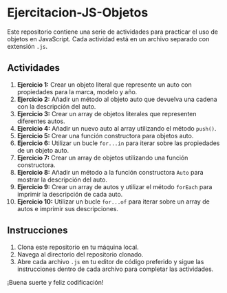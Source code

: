 # Ejercitacion-JS-Objetos

Este repositorio contiene una serie de actividades para practicar el uso de objetos en JavaScript. Cada actividad está en un archivo separado con extensión `.js`.

## Actividades

1. **Ejercicio 1:** Crear un objeto literal que represente un auto con propiedades para la marca, modelo y año.
2. **Ejercicio 2:** Añadir un método al objeto auto que devuelva una cadena con la descripción del auto.
3. **Ejercicio 3:** Crear un array de objetos literales que representen diferentes autos.
4. **Ejercicio 4:** Añadir un nuevo auto al array utilizando el método `push()`.
5. **Ejercicio 5:** Crear una función constructora para objetos auto.
6. **Ejercicio 6:** Utilizar un bucle `for...in` para iterar sobre las propiedades de un objeto auto.
7. **Ejercicio 7:** Crear un array de objetos utilizando una función constructora.
8. **Ejercicio 8:** Añadir un método a la función constructora `Auto` para mostrar la descripción del auto.
9. **Ejercicio 9:** Crear un array de autos y utilizar el método `forEach` para imprimir la descripción de cada auto.
10. **Ejercicio 10:** Utilizar un bucle `for...of` para iterar sobre un array de autos e imprimir sus descripciones.

## Instrucciones

1. Clona este repositorio en tu máquina local.
2. Navega al directorio del repositorio clonado.
3. Abre cada archivo `.js` en tu editor de código preferido y sigue las instrucciones dentro de cada archivo para completar las actividades.

¡Buena suerte y feliz codificación!
